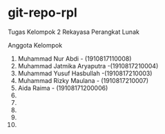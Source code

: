 # git-repo-rpl
Tugas Kelompok 2 Rekayasa Perangkat Lunak 

Anggota Kelompok
1. Muhammad Nur Abdi - (1910817110008)
2. Muhammad Jatmika Aryaputra -(1910817210004)
3. Muhammad Yusuf Hasbullah -(1910817210003)
4. Muhammad Rizky Maulana - (1910817210007)
5. Aida Raima - (19108171200006)
6. 
7. 
8. 
9. 
10. 